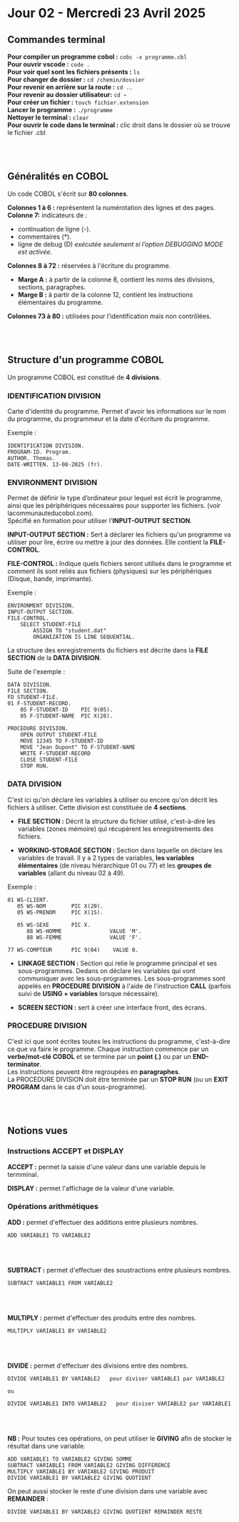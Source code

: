 # Jour 02 - Mercredi 23 Avril 2025

## Commandes terminal


**Pour compiler un programme cobol :** `cobc -x programme.cbl`  
**Pour ouvrir vscode :** `code .`  
**Pour voir quel sont les fichiers présents :** `ls`  
**Pour changer de dossier :** `cd /chemin/dossier`  
**Pour revenir en arrière sur la route :** `cd ..`  
**Pour revenir au dossier utilisateur:** `cd ~`    
**Pour créer un fichier :** `touch fichier.extension`    
**Lancer le programme :** `./programme`    
**Nettoyer le terminal :** `clear`    
**Pour ouvrir le code dans le terminal :** clic droit dans le dossier où se trouve le fichier .cbl

<br><br/>


## Généralités en COBOL

Un code COBOL s'écrit sur **80 colonnes**.

**Colonnes 1 à 6 :**  représentent la numérotation des lignes et des pages.  
**Colonne 7:** indicateurs de :     
- continuation de ligne (-).   
- commentaires (*).  
- ligne de debug (D) *exécutée seulement si l’option DEBUGGING MODE est activée*.        

**Colonnes 8 à 72 :** réservées à l'écriture du programme.      
- **Marge A :** à partir de la colonne 8, contient les noms des divisions, sections, paragraphes.
- **Marge B :** à partir de la colonne 12, contient les instructions élémentaires du programme.     

**Colonnes 73 à 80 :** utilisées pour l’identification mais non contrôlées.

<br><br/>

## Structure d'un programme COBOL

Un programme COBOL est constitué de **4 divisions**.

### IDENTIFICATION DIVISION

Carte d'identité du programme. Permet d'avoir les informations sur le nom du programme, du programmeur et la date d'écriture du programme.  

Exemple : 
```
IDENTIFICATION DIVISION.
PROGRAM-ID. Program.
AUTHOR. Thomas.
DATE-WRITTEN. 13-08-2025 (fr).
```

### ENVIRONMENT DIVISION
Permet de définir le type d’ordinateur pour lequel est écrit le programme, ainsi que les périphériques nécessaires pour supporter les fichiers. (voir lacommunauteducobol.com).     
Spécifié en formation pour utiliser l'**INPUT-OUTPUT SECTION**.     

**INPUT-OUTPUT SECTION :** Sert à déclarer les fichiers qu'un programme va utiliser pour lire, écrire ou mettre à jour des données. Elle contient la **FILE-CONTROL**.


**FILE-CONTROL :** Indique quels fichiers seront utilisés dans le programme et comment ils sont reliés aux fichiers (physiques) sur les périphériques (Disque, bande, imprimante).  

Exemple : 
```
ENVIRONMENT DIVISION.
INPUT-OUTPUT SECTION.
FILE-CONTROL.
    SELECT STUDENT-FILE
        ASSIGN TO "student.dat"
        ORGANIZATION IS LINE SEQUENTIAL.
```
La structure des enregistrements du fichiers est décrite dans la **FILE SECTION** de la **DATA DIVISION**.

Suite de l'exemple :

```
DATA DIVISION.
FILE SECTION.
FD STUDENT-FILE.
01 F-STUDENT-RECORD.
    05 F-STUDENT-ID    PIC 9(05).
    05 F-STUDENT-NAME  PIC X(20).

PROCEDURE DIVISION.
    OPEN OUTPUT STUDENT-FILE
    MOVE 12345 TO F-STUDENT-ID
    MOVE "Jean Dupont" TO F-STUDENT-NAME
    WRITE F-STUDENT-RECORD
    CLOSE STUDENT-FILE
    STOP RUN.
```

### DATA DIVISION

C'est ici qu'on déclare les variables à utiliser ou encore qu'on décrit les fichiers à utiliser. Cette division est constituée de **4 sections**.

- **FILE SECTION :** Décrit la structure du fichier utilisé, c'est-à-dire les variables (zones mémoire) qui récupèrent les enregistrements des fichiers.    

- **WORKING-STORAGE SECTION :** Section dans laquelle on déclare les variables de travail. Il y a 2 types de variables, **les variables élémentaires** (de niveau hiérarchique 01 ou 77) et les **groupes de variables** (allant du niveau 02 à 49).    

Exemple : 
```
01 WS-CLIENT.
   05 WS-NOM        PIC X(20).
   05 WS-PRENOM     PIC X(15).

   05 WS-SEXE       PIC X.
      88 WS-HOMME               VALUE 'M'.
      88 WS-FEMME               VALUE 'F'.

77 WS-COMPTEUR      PIC 9(04)    VALUE 0.
``` 

- **LINKAGE SECTION :** Section qui relie le programme principal et ses sous-programmes. Dedans on déclare les variables qui vont communiquer avec les sous-programmes. Les sous-programmes sont appelés en **PROCEDURE DIVISION** à l'aide de l'instruction **CALL** (parfois suivi de **USING + variables** lorsque nécessaire).

- **SCREEN SECTION :** sert à créer une interface front, des écrans.

### PROCEDURE DIVISION

C'est ici que sont écrites toutes les instructions du programme, c'est-à-dire ce que va faire le programme. Chaque instruction commence par un **verbe/mot-clé COBOL** et se termine par un **point (.)** ou par un **END-terminator**.     
Les instructions peuvent être regroupées en **paragraphes**.    
La PROCEDURE DIVISION doit être terminée par un **STOP RUN** (ou un **EXIT PROGRAM** dans le cas d'un sous-programme).  

<br><br/>

## Notions vues

### Instructions ACCEPT et DISPLAY  

**ACCEPT :** permet la saisie d'une valeur dans une variable depuis le termminal.   

**DISPLAY :** permet l'affichage de la valeur d'une variable.   

### Opérations arithmétiques 

**ADD :** permet d'effectuer des additions entre plusieurs nombres.       
```
ADD VARIABLE1 TO VARIABLE2
```
<br><br/>

**SUBTRACT :** permet d'effectuer des soustractions entre plusieurs nombres.

```
SUBTRACT VARIABLE1 FROM VARIABLE2
```
<br><br/>

**MULTIPLY :** permet d'effectuer des produits entre des nombres.     

```
MULTIPLY VARIABLE1 BY VARIABLE2
```
<br><br/>

**DIVIDE :** permet d'effectuer des divisions entre des nombres.     

```
DIVIDE VARIABLE1 BY VARIABLE2   pour diviser VARIABLE1 par VARIABLE2

ou

DIVIDE VARIABLE1 INTO VARIABLE2   pour diviser VARIABLE2 par VARIABLE1

```
<br><br/>

**NB :** Pour toutes ces opérations, on peut utiliser le **GIVING** afin de stocker le résultat dans une variable.

```
ADD VARIABLE1 TO VARIABLE2 GIVING SOMME
SUBTRACT VARIABLE1 FROM VARIABLE2 GIVING DIFFERENCE
MULTIPLY VARIABLE1 BY VARIABLE2 GIVING PRODUIT
DIVIDE VARIABLE1 BY VARIABLE2 GIVING QUOTIENT
```

On peut aussi stocker le reste d'une division dans une variable avec **REMAINDER** :

```
DIVIDE VARIABLE1 BY VARIABLE2 GIVING QUOTIENT REMAINDER RESTE
```

